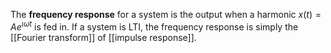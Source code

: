 The **frequency response** for a system is the output when a harmonic $x(t) = A e^{\iota \omega t}$ is fed in. If a system is LTI, the frequency response is simply the [[Fourier transform]] of [[impulse response]].